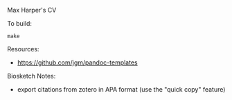 Max Harper's CV

To build:

    make

Resources:

* https://github.com/jgm/pandoc-templates

Biosketch Notes:

* export citations from zotero in APA format (use the "quick copy" feature)
